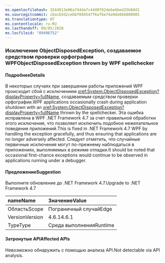 ```yaml
---
ms.openlocfilehash: 3244913e06a744dafc4440f824ebe6bed25b8dd1
ms.sourcegitcommit: cbacb5d2cebbf044547f6af6e74a9de866800985
ms.translationtype: HT
ms.contentlocale: ru-RU
ms.lasthandoff: 09/05/2020
ms.locfileid: "89496752"
---
```

### <a name="objectdisposedexception-thrown-by-wpf-spellchecker"></a><span data-ttu-id="6ca5f-101">Исключение ObjectDisposedException, создаваемое средством проверки орфографии WPF</span><span class="sxs-lookup"><span data-stu-id="6ca5f-101">ObjectDisposedException thrown by WPF spellchecker</span></span>

#### <a name="details"></a><span data-ttu-id="6ca5f-102">Подробнее</span><span class="sxs-lookup"><span data-stu-id="6ca5f-102">Details</span></span>

<span data-ttu-id="6ca5f-103">В некоторых случаях при завершении работы приложений WPF происходит сбой с исключением <xref:System.ObjectDisposedException?displayProperty=fullName>, создаваемым средством проверки орфографии.</span><span class="sxs-lookup"><span data-stu-id="6ca5f-103">WPF applications occasionally crash during application shutdown with an <xref:System.ObjectDisposedException?displayProperty=fullName> thrown by the spellchecker.</span></span> <span data-ttu-id="6ca5f-104">Эта ошибка исправлена в WPF .NET Framework 4.7 за счет правильной обработки этого исключения, что позволяет исключить подобное нежелательное поведение приложений.</span><span class="sxs-lookup"><span data-stu-id="6ca5f-104">This is fixed in .NET Framework 4.7 WPF by handling the exception gracefully, and thus ensuring that applications are no longer adversely affected.</span></span> <span data-ttu-id="6ca5f-105">Следует отметить, что случайные первичные исключения могут по-прежнему наблюдаться в приложениях, выполняемых в режиме отладки.</span><span class="sxs-lookup"><span data-stu-id="6ca5f-105">It should be noted that occasional first-chance exceptions would continue to be observed in applications running under a debugger.</span></span>

#### <a name="suggestion"></a><span data-ttu-id="6ca5f-106">Предложение</span><span class="sxs-lookup"><span data-stu-id="6ca5f-106">Suggestion</span></span>

<span data-ttu-id="6ca5f-107">Выполните обновление до .NET Framework 4.7.</span><span class="sxs-lookup"><span data-stu-id="6ca5f-107">Upgrade to .NET Framework 4.7</span></span>

| <span data-ttu-id="6ca5f-108">name</span><span class="sxs-lookup"><span data-stu-id="6ca5f-108">Name</span></span>    | <span data-ttu-id="6ca5f-109">Значение</span><span class="sxs-lookup"><span data-stu-id="6ca5f-109">Value</span></span>       |
|:--------|:------------|
| <span data-ttu-id="6ca5f-110">Область</span><span class="sxs-lookup"><span data-stu-id="6ca5f-110">Scope</span></span>   |<span data-ttu-id="6ca5f-111">Пограничный случай</span><span class="sxs-lookup"><span data-stu-id="6ca5f-111">Edge</span></span>|
|<span data-ttu-id="6ca5f-112">Version</span><span class="sxs-lookup"><span data-stu-id="6ca5f-112">Version</span></span>|<span data-ttu-id="6ca5f-113">4.6.1</span><span class="sxs-lookup"><span data-stu-id="6ca5f-113">4.6.1</span></span>|
|<span data-ttu-id="6ca5f-114">Type</span><span class="sxs-lookup"><span data-stu-id="6ca5f-114">Type</span></span>|<span data-ttu-id="6ca5f-115">Среда выполнения</span><span class="sxs-lookup"><span data-stu-id="6ca5f-115">Runtime</span></span>|

#### <a name="affected-apis"></a><span data-ttu-id="6ca5f-116">Затронутые API</span><span class="sxs-lookup"><span data-stu-id="6ca5f-116">Affected APIs</span></span>

<span data-ttu-id="6ca5f-117">Невозможно обнаружить с помощью анализа API.</span><span class="sxs-lookup"><span data-stu-id="6ca5f-117">Not detectable via API analysis.</span></span>

<!--

#### Affected APIs

Not detectable via API analysis.

-->
